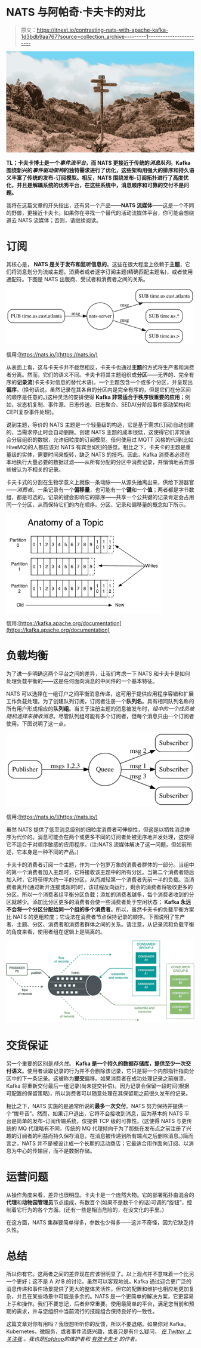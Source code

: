# NATS 与阿帕奇·卡夫卡的对比

> 原文：<https://itnext.io/contrasting-nats-with-apache-kafka-1d3bdb9aa767?source=collection_archive---------1----------------------->

![](img/40b1a0921ba58d309c337dab870edd40.png)

**TL；卡夫卡博士是一个*事件流平台*，而 NATS 更接近于传统的*消息队列*。Kafka 围绕新兴的*事件驱动架构*的独特需求进行了优化，这些架构用强大的排序和持久语义丰富了传统的发布-订阅模型。相反，NATS 围绕发布-订阅拓扑进行了高度优化，并且是解耦系统的优秀平台，在这些系统中，消息顺序和可靠的交付不是问题。**

我将在这篇文章的开头指出，还有另一个产品——**NATS 流媒体**——这是一个不同的野兽，更接近卡夫卡。如果你在寻找一个替代的活动流媒体平台，你可能会想绕道去 NATS 流媒体；否则，请继续阅读。

# **订阅**

其核心是， **NATS 是关于发布和监听信息的**。这些在很大程度上依赖于**主题**，它们将消息划分为流或主题。消费者或者逐字订阅主题(精确匹配主题名)，或者使用通配符。下图是 NATS 出版商、受试者和消费者之间的关系。

![](img/6ad1e1e674054cd88ff02541e8539fe6.png)

信用:[https://nats.io/](https://nats.io/)

从表面上看，这与卡夫卡并不截然相反，卡夫卡也通过**主题**的方式将生产者和消费者分离。然而，它们的语义不同。卡夫卡将其主题组织成**分区**——无界的、完全有序的**记录流**(卡夫卡对信息的替代术语)。一个主题包含一个或多个分区，并呈现出**偏序**。(换句话说，虽然记录在其各自的分区内是完全有序的，但是它们在分区间的顺序是任意的。)这种灵活的安排使得 **Kafka 非常适合于秩序很重要的应用**；例如，状态机复制、事件源、日志传送、日志聚合、SEDA(分阶段事件驱动架构)和 CEP(复杂事件处理)。

说到主题，等价的 NATS 主题是一个轻量级的构造，它是基于需求(订阅)自动创建的，当需求停止时会自动删除。创建 NATS 主题的成本很低，这使得它们非常适合分层组织的数据，允许细粒度的订阅模型。任何使用过 MQTT 风格的代理(比如 HiveMQ)的人都应该对 NATS 有宾至如归的感觉。相比之下，卡夫卡的主题是重量级的实体，需要时间来旋转，缺乏 NATS 的技巧。因此，Kafka 消费者必须在本地执行大量必要的数据过滤——从所有分配的分区中消费记录，并悄悄地丢弃那些被认为不相关的记录。

卡夫卡式的分割在生物学意义上就像一条动脉——从源头抽离出来，供给下游器官——*消费者*。一条记录有一个**偏移量**，也可能有一个**键**和一个**值**；两者都是字节数组，都是可选的。记录的键会影响它的排序——共享一个公共键的记录肯定会占用同一个分区，从而保持它们的内在顺序。分区、记录和偏移量的概念如下所示。

![](img/137b536e57240d2f6bb4b639e9cc4360.png)

信用:[https://kafka.apache.org/documentation](https://kafka.apache.org/documentation)

# **负载均衡**

为了进一步明确这两个平台之间的差异，让我们考虑一下 NATS 和卡夫卡是如何处理负载平衡的——这是任何面向消息的中间件的一个基本特征。

NATS 可以选择在一组订户之间平衡消息传递，这可用于提供应用程序容错和扩展工作负载处理。为了创建队列订阅，订阅者注册一个**队列名**。具有相同队列名称的所有用户形成相应的**队列组**。当关于注册主题的消息被发布时，*组中的一个成员被随机选择来接收消息*。尽管队列组可能有多个订阅者，但每个消息只由一个订阅者使用。下图说明了这一点。

![](img/b8ecb6bd43b0c6a37b588c5a4162dda1.png)

信用:[https://nats.io/](https://nats.io/)

虽然 NATS 提供了低至消息级别的细粒度消费者可伸缩性，但这是以牺牲消息排序为代价的。消息可能会在两个或更多不同的订阅者处被无序地并发处理，这使得它不适合于对顺序敏感的应用程序。(注:NATS 流媒体解决了这一问题，但如前所述，它本身是一种不同的产品。)

卡夫卡的消费者订阅一个主题，作为一个包罗万象的消费者群体的一部分。当组中的第一个消费者加入主题时，它将接收该主题中的所有分区。当第二个消费者随后加入时，它将获得大约一半的分区，从而减轻第一个消费者先前一半的负载。当消费者离开(通过断开连接或超时)时，该过程反向运行，剩余的消费者将吸收更多的分区。所以一个消费者组平衡分区负载；添加的消费者越多，每个消费者收到的分区就越少。添加比分区更多的消费者会使一些消费者处于空闲状态； **Kafka 永远不会将一个分区分配给同一个组的多个消费者**。所以，虽然卡夫卡的负载平衡方案比 NATS 的更粗粒度；它设法在消费者节点保持记录的顺序。下图说明了生产者、主题、分区、消费者和消费者群体之间的关系。请注意，从记录流和负载平衡的角度来看，使用者组在逻辑上是隔离的。

![](img/5dac295a46324f89390550a68c57d774.png)

# **交货保证**

另一个重要的区别是*持久性*。 **Kafka 是一个持久的数据存储库，提供至少一次交付语义**。使用者读取记录的行为并不会删除该记录，它只是将一个内部指针指向分区中的下一条记录。这被称为**提交**偏移。如果消费者在成功处理记录之前崩溃，Kafka 将重新交付最后一组记录(尚未提交补偿)。因为记录会保留一段时间(根据可配置的保留策略)，所以消费者可以随意处理在其保留期之前很久发布的记录。

相比之下，NATS 实施的是通常所说的**最多一次交付**。NATS 努力保持并提供一个“拨号音”。然而，如果订户退出，它将不会接收到消息，因为基本的 NATS 平台是简单的发布-订阅传输系统，仅提供 TCP 级的可靠性。(这使得 NATS 与更传统的 MQ 代理略有不同，传统的 MQ 代理倾向于为了那些在发布点之前注册了兴趣的订阅者的利益而持久保存消息，在消息被传递到所有端点之后删除消息。)简而言之，NATS 并不是被设计成一个长期的活动商店；它最适合用作面向订阅、以消息为中心的传输层，而不是数据存储。

# **运营问题**

从操作角度来看，差异也很明显。卡夫卡是一个庞然大物。它的部署拓扑由混合的**代理**和**动物园管理员**节点组成，有数百个(如果不是数千个的话)可调的“旋钮”，控制着它行为的各个方面。(还有一些是相当危险的，在没文化的手里。)

在这方面，NATS 集群要简单得多，参数也少得多——这并不奇怪，因为它缺乏持久性。

# **总结**

所以你有它。这两者之间的差异现在应该很明显了。以上观点并不意味着一个比另一个更好；这不是 A *对* B 的讨论。虽然可以客观地说，Kafka 通过迎合更广泛的消息传递和事件场景提供了更大的整体灵活性，但它的配置和维护也相应地更加复杂，并且在某些场景中可能是多余的。NATS 是一个更简单的解决方案，它更容易上手和操作。我们不要忘记，后者非常重要。使用最简单的平台，满足您当前和预期的需求，并与您组织中当前流行的技能组合保持良好的一致性。

这篇文章对你有用吗？我很想听听你的反馈，所以不要退缩。如果你对 Kafka，Kubernetes，微服务，或者事件流感兴趣，或者只是有什么疑问， [*在 Twitter 上关注我*](https://twitter.com/i/user/562466177) *。我也是*[*Kafdrop*](https://github.com/obsidiandynamics/kafdrop)*的维护者和* [*有效卡夫卡*](https://www.apachekafkabook.com/) *的作者。*